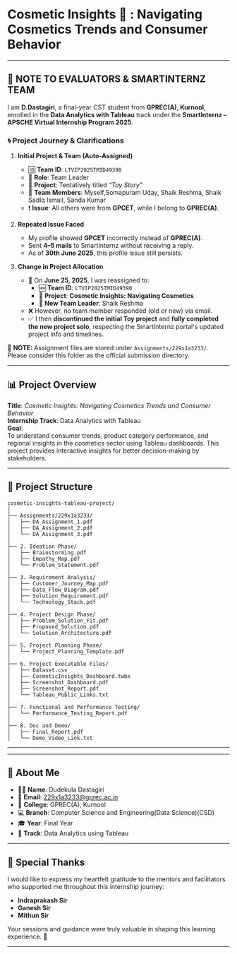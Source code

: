 # Cosmetic Insights 💄 : Navigating Cosmetics Trends and Consumer Behavior

---

## 🛑 **NOTE TO EVALUATORS & SMARTINTERNZ TEAM**

I am **D.Dastagiri**, a final-year CST student from **GPREC(A), Kurnool**, enrolled in the **Data Analytics with Tableau** track under the **SmartInternz – APSCHE Virtual Internship Program 2025**.

### 🌀 Project Journey & Clarifications

1. **Initial Project & Team (Auto-Assigned)**  
   - 🆔 **Team ID**: `LTVIP2025TMID49390`  
   - 👤 **Role**: Team Leader  
   - 📌 **Project**: Tentatively titled *“Toy Story”*  
   - 👥 **Team Members**: Myself,Somapuram Uday, Shaik Reshma, Shaik Sadiq Ismail, Sanda Kumar  
   - ❗ **Issue**: All others were from **GPCET**, while I belong to **GPREC(A)**.

2. **Repeated Issue Faced**  
   - My profile showed **GPCET** incorrectly instead of **GPREC(A)**.  
   - Sent **4–5 mails** to SmartInternz without receiving a reply.  
   - As of **30th June 2025**, this profile issue still persists.

3. **Change in Project Allocation**  
   - 📩 On **June 25, 2025**, I was reassigned to:
     - 🆕 **Team ID**: `LTVIP2025TMID49390`
     - 🎯 **Project**: **Cosmetic Insights: Navigating Cosmetics**
     - 👤 **New Team Leader**: Shaik Reshma  
   - ❌ However, no team member responded (old or new) via email.  
   - ✅ I then **discontinued the initial Toy project** and **fully completed the new project solo**, respecting the SmartInternz portal's updated project info and timelines.

🔖 **NOTE:** Assignment files are stored under `Assignments/229x1a3233/`. Please consider this folder as the official submission directory.

---

## 📊 Project Overview

**Title**: *Cosmetic Insights: Navigating Cosmetics Trends and Consumer Behavior*  
**Internship Track**: Data Analytics with Tableau  
**Goal**:  
To understand consumer trends, product category performance, and regional insights in the cosmetics sector using Tableau dashboards. This project provides interactive insights for better decision-making by stakeholders.

---

## 🧱 Project Structure

```
cosmetic-insights-tableau-project/
│
├── Assignments/229x1a3233/
│   ├── DA_Assignment_1.pdf
│   ├── DA_Assignment_2.pdf
│   └── DA_Assignment_3.pdf
│
├── 2. Ideation Phase/
│   ├── Brainstorming.pdf
│   ├── Empathy_Map.pdf
│   └── Problem_Statement.pdf
│
├── 3. Requirement Analysis/
│   ├── Customer_Journey_Map.pdf
│   ├── Data_Flow_Diagram.pdf
│   ├── Solution_Requirement.pdf
│   └── Technology_Stack.pdf
│
├── 4. Project Design Phase/
│   ├── Problem_Solution_Fit.pdf
│   ├── Proposed_Solution.pdf
│   └── Solution_Architecture.pdf
│
├── 5. Project Planning Phase/
│   └── Project_Planning_Template.pdf
│
├── 6. Project Executable Files/
│   ├── Dataset.csv
│   ├── CosmeticInsights_Dashboard.twbx
│   ├── Screenshot_Dashboard.pdf
│   ├── Screenshot_Report.pdf
│   └── Tableau_Public_Links.txt
│
├── 7. Functional and Performance Testing/
│   └── Performance_Testing_Report.pdf
│
├── 8. Doc and Demo/
│   ├── Final_Report.pdf
│   └── Demo_Video_Link.txt
```

---
---

## 🙋 About Me

- 👨‍🎓 **Name**: Dudekula Dastagiri
- 📧 **Email**: 229x1a3233@gprec.ac.in  
- 🏫 **College**: GPREC(A), Kurnool  
- 💻 **Branch**: Computer Science and Engineering(Data Science)(CSD)  
- 🎓 **Year**: Final Year  
- 🧠 **Track**: Data Analytics using Tableau  

---

## 🙏 Special Thanks

I would like to express my heartfelt gratitude to the mentors and facilitators who supported me throughout this internship journey:

- **Indraprakash Sir**
- **Ganesh Sir**
- **Mithun Sir**

Your sessions and guidance were truly valuable in shaping this learning experience. 💐

---
